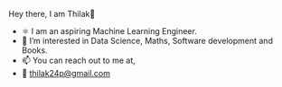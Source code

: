 Hey there, I am Thilak👋
- ⚛️ I am an aspiring Machine Learning Engineer. 
- 👀 I’m interested in Data Science, Maths, Software development and Books.
- 📫 You can reach out to me at,
- 📧 thilak24p@gmail.com


